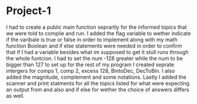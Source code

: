 # Project-1
I had to create a public main function seprartly for the informed topics that we were told to complie and run.
I added the flag variable to wether indicate if the varibale is true or false in order to implement along with my math function
Boolean and if else statements were needed in order to confirm that if I had a variable besides what im supposed to get it stull runs through the whole funtcion.
I had to set the num -128 greater while the num to be bigger than 127 to set up for the rest of my program
I created seprate intergers for comps 1, comp 2, excess 128, BintoDec, DecToBin. 
I also added the magnitude, complement and some notations.
Lastly I added the scanner and print statments for all the topics listed for what were expecting an output from and also and if else for wether the choice of answers differs as well. 



